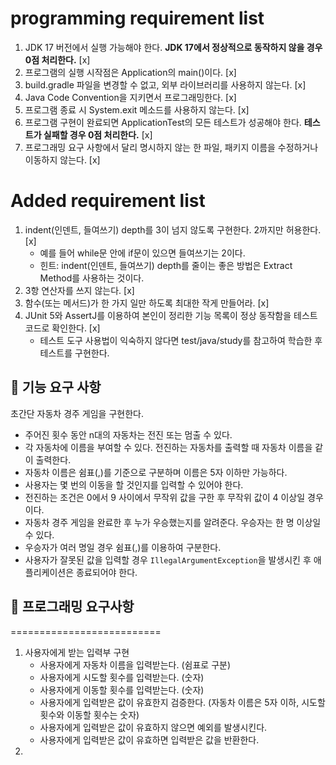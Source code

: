 programming requirement list
============================
1. JDK 17 버전에서 실행 가능해야 한다. **JDK 17에서 정상적으로 동작하지 않을 경우 0점 처리한다.** [x]
2. 프로그램의 실행 시작점은 Application의 main()이다. [x]
3. build.gradle 파일을 변경할 수 없고, 외부 라이브러리를 사용하지 않는다. [x]
4. Java Code Convention을 지키면서 프로그래밍한다. [x]
5. 프로그램 종료 시 System.exit 메소드를 사용하지 않는다. [x]
6. 프로그램 구현이 완료되면 ApplicationTest의 모든 테스트가 성공해야 한다. **테스트가 실패할 경우 0점 처리한다.** [x]
7. 프로그래밍 요구 사항에서 달리 명시하지 않는 한 파일, 패키지 이름을 수정하거나 이동하지 않는다. [x]

Added requirement list
======================
1. indent(인덴트, 들여쓰기) depth를 3이 넘지 않도록 구현한다. 2까지만 허용한다. [x]
   - 예를 들어 while문 안에 if문이 있으면 들여쓰기는 2이다.
   - 힌트: indent(인덴트, 들여쓰기) depth를 줄이는 좋은 방법은 Extract Method를 사용하는 것이다.
2. 3항 연산자를 쓰지 않는다. [x]
3. 함수(또는 메서드)가 한 가지 일만 하도록 최대한 작게 만들어라. [x]
4. JUnit 5와 AssertJ를 이용하여 본인이 정리한 기능 목록이 정상 동작함을 테스트 코드로 확인한다. [x]
   - 테스트 도구 사용법이 익숙하지 않다면 test/java/study를 참고하여 학습한 후 테스트를 구현한다.

## 🚀 기능 요구 사항

초간단 자동차 경주 게임을 구현한다.

- 주어진 횟수 동안 n대의 자동차는 전진 또는 멈출 수 있다.
- 각 자동차에 이름을 부여할 수 있다. 전진하는 자동차를 출력할 때 자동차 이름을 같이 출력한다.
- 자동차 이름은 쉼표(,)를 기준으로 구분하며 이름은 5자 이하만 가능하다.
- 사용자는 몇 번의 이동을 할 것인지를 입력할 수 있어야 한다.
- 전진하는 조건은 0에서 9 사이에서 무작위 값을 구한 후 무작위 값이 4 이상일 경우이다.
- 자동차 경주 게임을 완료한 후 누가 우승했는지를 알려준다. 우승자는 한 명 이상일 수 있다.
- 우승자가 여러 명일 경우 쉼표(,)를 이용하여 구분한다.
- 사용자가 잘못된 값을 입력할 경우 `IllegalArgumentException`을 발생시킨 후 애플리케이션은 종료되어야 한다.


## 📝 프로그래밍 요구사항
==========================
1. 사용자에게 받는 입력부 구현
   - 사용자에게 자동차 이름을 입력받는다. (쉼표로 구분)
   - 사용자에게 시도할 횟수를 입력받는다. (숫자)
   - 사용자에게 이동할 횟수를 입력받는다. (숫자)
   - 사용자에게 입력받은 값이 유효한지 검증한다. (자동차 이름은 5자 이하, 시도할 횟수와 이동할 횟수는 숫자)
   - 사용자에게 입력받은 값이 유효하지 않으면 예외를 발생시킨다.
   - 사용자에게 입력받은 값이 유효하면 입력받은 값을 반환한다.
2. 
